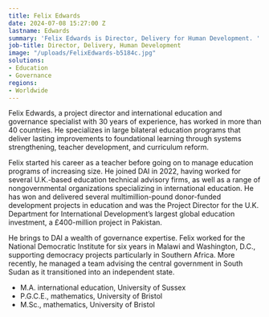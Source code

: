 ```yaml
---
title: Felix Edwards
date: 2024-07-08 15:27:00 Z
lastname: Edwards
summary: 'Felix Edwards is Director, Delivery for Human Development. '
job-title: Director, Delivery, Human Development
image: "/uploads/FelixEdwards-b5184c.jpg"
solutions:
- Education
- Governance
regions:
- Worldwide
---
```


Felix Edwards, a project director and international education and governance specialist with 30 years of experience, has worked in more than 40 countries. He specializes in large bilateral education programs that deliver lasting improvements to foundational learning through systems strengthening, teacher development, and curriculum reform.

Felix started his career as a teacher before going on to manage education programs of increasing size. He joined DAI in 2022, having worked for several U.K.-based education technical advisory firms, as well as a range of nongovernmental organizations specializing in international education. He has won and delivered several multimillion-pound donor-funded development projects in education and was the Project Director for the U.K. Department for International Development’s largest global education investment, a £400-million project in Pakistan.

He brings to DAI a wealth of governance expertise. Felix worked for the National Democratic Institute for six years in Malawi and Washington, D.C., supporting democracy projects particularly in Southern Africa. More recently, he managed a team advising the central government in South Sudan as it transitioned into an independent state.

* M.A. international education, University of Sussex
* P.G.C.E., mathematics, University of Bristol
* M.Sc., mathematics, University of Bristol
